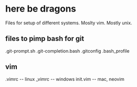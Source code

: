 # here be dragons

Files for setup of different systems. Moslty vim. Mostly unix.

## files to pimp bash for git
.git-prompt.sh
.git-completion.bash
.gitconfig
.bash_profile

## vim
.vimrc -- linux
_vimrc -- windows
init.vim -- mac, neovim
